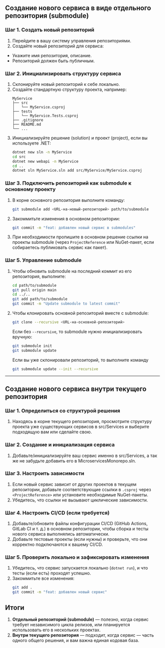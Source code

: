 ## Создание нового сервиса в виде отдельного репозитория (submodule)

### Шаг 1. Создать новый репозиторий
1. Перейдите в вашу систему управления репозиториями.
2. Создайте новый репозиторий для сервиса:
  - Укажите имя репозитория, описание.
  - Репозиторий должен быть публичным.

### Шаг 2. Инициализировать структуру сервиса
1. Склонируйте новый репозиторий к себе локально.
2. Создайте стандартную структуру проекта, например:
   ```
   MyService
   ├── src
   │   └── MyService.csproj
   ├── tests
   │   └── MyService.Tests.csproj
   ├── .gitignore
   ├── README.md
   └── ...
   ```
3. Инициализируйте решение (solution) и проект (project), если вы используете .NET:
   ```bash
   dotnet new sln -n MyService
   cd src
   dotnet new webapi -n MyService
   cd ..
   dotnet sln MyService.sln add src/MyService/MyService.csproj
   ```

### Шаг 3. Подключить репозиторий как submodule к основному проекту
1. В корне основного репозитория выполните команду:
   ```bash
   git submodule add <URL-на-новый-репозиторий> path/to/submodule
   ```
2. Закоммитьте изменения в основном репозитории:
   ```bash
   git commit -m "feat: добавлен новый сервис в submodules"
   ```
3. При необходимости пропишите в основном решение ссылки на проекты submodule (через `ProjectReference` или NuGet-пакет, если собираетесь публиковать сервис как пакет).

### Шаг 5. Управление submodule
1. Чтобы обновить submodule на последний коммит из его репозитория, выполните:
   ```bash
   cd path/to/submodule
   git pull origin main
   cd ../..
   git add path/to/submodule
   git commit -m "Update submodule to latest commit"
   ```
2. Чтобы клонировать основной репозиторий вместе с submodule:
   ```bash
   git clone --recursive <URL-на-основной-репозиторий>
   ```
   Если без `--recursive`, то submodule нужно инициализировать вручную:
   ```bash
   git submodule init
   git submodule update
   ```
   Если вы уже склонировали репозиторий, то выполните команду
    ```bash
    git submodule update --init --recursive
    ```

---

## Создание нового сервиса внутри текущего репозитория

### Шаг 1. Определиться со структурой решения
1. Находясь в корне текущего репозитория, просмотрите структуру проекта уже существующих сервисов в src/Services и выберите подходящую вам или сделайте свою.

### Шаг 2. Создание и инициализация сервиса
1. Добавьте/инициализируйте ваш сервис именно в src/Services, а так же не забудьте добавить его в MicroservicesMonorepo.sln.

### Шаг 3. Настроить зависимости
1. Если новый сервис зависит от других проектов в текущем репозитории, добавьте соответствующие ссылки в `.csproj` через `<ProjectReference>` или установите необходимые NuGet-пакеты.
2. Убедитесь, что ссылки не вызывают циклические зависимости.

### Шаг 4. Настроить CI/CD (если требуется)
1. Добавьте/обновите файлы конфигурации CI/CD (GitHub Actions, GitLab CI и т. д.) в основном репозитории, чтобы сборка и тесты нового сервиса выполнялись автоматически.
2. Добавьте тестовые проекты (если нужны) и проверьте, что они корректно подключаются к вашему CI/CD.

### Шаг 5. Проверить локально и зафиксировать изменения
1. Убедитесь, что сервис запускается локально (`dotnet run`), и что тесты (если есть) проходят успешно.
2. Закоммитьте все изменения:
   ```bash
   git add .
   git commit -m "feat: добавлен новый сервис"
   ```

## Итоги
1. **Отдельный репозиторий (submodule)** — полезно, когда сервис требует независимого цикла релизов, или планируется использовать его в нескольких проектах.
2. **Внутри текущего репозитория** — подходит, когда сервис — часть одного общего решения, и вам важна единая кодовая база.
